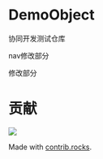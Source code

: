 # DemoObject
协同开发测试仓库


nav修改部分

修改部分


# 贡献

<a href="https://github.com/Found-404/DemoObject/graphs/contributors">
  <img src="https://contrib.rocks/image?repo=Found-404/DemoObject" />
</a>

Made with [contrib.rocks](https://contrib.rocks).
